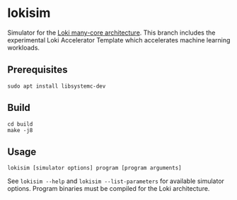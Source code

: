 # lokisim
Simulator for the [Loki many-core architecture](https://link.springer.com/article/10.1007/s11265-014-0944-6). This branch includes the experimental Loki Accelerator Template which accelerates machine learning workloads.

## Prerequisites
```
sudo apt install libsystemc-dev
```

## Build
```
cd build
make -j8
```

## Usage
```
lokisim [simulator options] program [program arguments]
```

See `lokisim --help` and `lokisim --list-parameters` for available simulator options. Program binaries must be compiled for the Loki architecture.